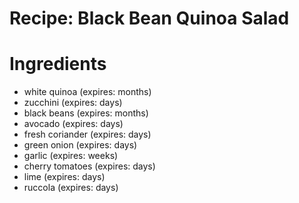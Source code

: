 Recipe: Black Bean Quinoa Salad
===============================

Ingredients
===========

- white quinoa (expires: months)
- zucchini (expires: days)
- black beans (expires: months)
- avocado (expires: days)
- fresh coriander (expires: days)
- green onion (expires: days)
- garlic (expires: weeks)
- cherry tomatoes (expires: days)
- lime (expires: days)
- ruccola (expires: days)
